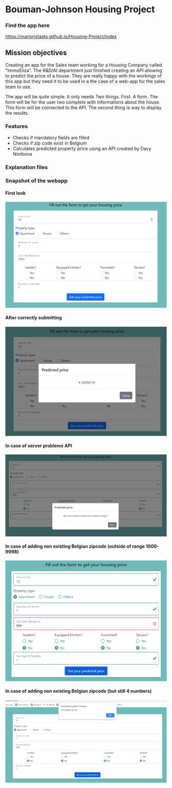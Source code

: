 # Bouman-Johnson Housing Project

### Find the app here
https://marionstaats.github.io/Housing-Project/index

## Mission objectives
Creating an app for the Sales team working for a Housing Company called "ImmoEliza". The R&D/AI department just finished creating an API allowing to predict the price of a house. They are really happy with the workings of this app but they need it to be used in a the case of a web-app for the sales team to use.

The app will be quite simple. It only needs Two things.
First. A form. The form will be for the user two complete with informations about the house.
This form will be connected to the API.
The second thing is way to display the results. 

### Features
- Checks if mandatory fields are filled
- Checks if zip code exist in Belgium
- Calculates predicted property price using an API created by Davy Nimbona

### Explanation files



### Snapshot of the webapp

#### First look

![firstlook](/image1.png?raw=true)

#### After correctly submitting

![submitpopup](/image2.png?raw=true)

#### In case of server problems API

![submitpopup](/image5.png?raw=true)

#### In case of adding non existing Belgian zipcode (outside of range 1000-9998)

![submitpopup](/image3.png?raw=true)

#### In case of adding non existing Belgian zipcode (but still 4 numbers)

![submitpopup](/image4.png?raw=true)







